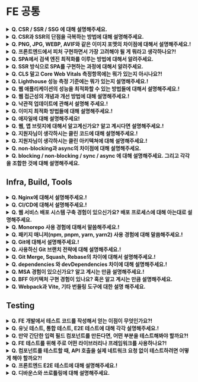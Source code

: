# FE 공통

<details>
<summary><strong>Q. CSR / SSR / SSG 에 대해 설명해주세요.</strong></summary>

답변

## CSR

초기 로딩 시 최소한의 HTML만 전달하고, JavaScript가 실행된 후 브라우저에서 모든 UI를 구성함

### 장점

SPA에 적합하고 사용자와의 인터랙션이 빠릅니다.

### 단점

초기 로딩 속도 느리고 SEO에 불리함

## SSR

요청 시 서버가 HTML을 완전히 구성한 후 브라우저에 전달해 바로 렌더링하는 방식

### 장점

초기 로딩 속도가 빠르고 SEO에 유리, 보안에 유리함

### 단점

서버의 부담이 증가하고 페이지 전환 시 전체 HTML을 다시 요청해야 합니다.

## SSG

빌드 시 미리 HTML을 생성해서 저장해두고, 사용자가 요청할 때 해당 HTML을 그대로 전달하는 방식

### 장점

매우 빠르고 SEO에 매우 유리함

### 단점

실시간 데이터 반영이 어렵고 페이지 수가 많으면 빌드 시간이 길어짐

질문 제작: 강민주

출처: (optional)

</details>

<details>
<summary><strong>Q. CSR과 SSR의 단점을 극복하는 방법에 대해 설명해주세요.</strong></summary>

답변

## CSR 단점 극복 방법

### 초기 로딩이 느림

해결 방법

- code splitting(코드 분할) 필요한 페이지/ 컴포넌트 단위로 JS 번들을 나누어 초기에 최소한의 코드로만 로딩
- Lazy Loading : 사용자가 실제로 접근할 때 필요한 리소스만 불러옴
- Preloading/Prefetching : 예상되는 사용자 이동 경로에 있는 리소스를 미리 불러와 준비

### SEO에 불리함

해결 방법

- 사전 렌더링 : 정적 HTML을 미리 생성해 검색 엔진에 제공
- 동적 렌더링 : 일반 사용자는 CSR로 처리하고, 크롤러에게만 SSR 결과를 전달(Google 추천 방식)

## SSR 단점 극복 방법

### 서버 부하가 큼

해결 방법

- 캐싱 : 페이지 결과나 API 응답을 CDN 또는 서버 메모리에 저장하여 재사용
- ISR : 정적 페이지를 일정 주기로 백그라운드에서 다시 생성하는 방식

### 페이지 전환 시 깜빡임/느림

해결 방법

- Hydaration 최적화 : 클라이언트 측에서 부드럽게 React가 takeover 하도록 조정
- client-side routing 병행 : 페이 이동은 CSR 방식으로, 초기 로딩만 SSR로 처리

질문 제작: 강민주

출처: (optional)

</details>

<details>
<summary><strong>Q. PNG, JPG, WEBP, AVIF와 같은 이미지 포맷의 차이점에 대해서 설명해주세요.!</strong></summary>

답변

질문 제작: OOO

출처: (optional)

</details>

<details>
<summary><strong>Q. 프론트엔드에서 피처 구현하면서 가장 고려해야 될 게 뭐라고 생각하나요?!</strong></summary>

- 프론트엔드에서 피처를 구현할 때 가장 중요하게 고려해야 할 점은 사용자 경험이라고 생각합니다. 최종적으로 프론트엔드가 개발하는 모든 기능은 사용자를 위한 것이기 때문입니다.

  구체적으로 다음 요소들을 균형 있게 고려해야 합니다.

  성능과 속도: 사용자는 빠른 응답을 기대합니다. 불필요한 렌더링을 줄이고, 코드 스플리팅, 이미지 최적화, 캐싱 전략 등을 통해 로딩 시간을 최소화해야 합니다.

  접근성(Accessibility): 모든 사용자가 장애 여부와 관계없이 기능을 사용할 수 있어야 합니다. 시맨틱 HTML, ARIA 속성, 키보드 네비게이션 지원이 필수적입니다.

  유지보수성: 코드베이스가 확장 가능하고 다른 개발자들이 쉽게 이해할 수 있도록 설계해야 합니다. 컴포넌트의 재사용성과 명확한 관심사 분리가 중요합니다.

</details>

<details><summary><strong>Q. SPA에서 검색 엔진 최적화를 이루는 방법에 대해서 알려주세요.</strong></summary>

1. **SSR 사용**: 서버에서 페이지의 HTML을 미리 만들어 브라우저와 검색 봇에 전달합니다. 초기 콘텐츠를 바로 인식할 수 있습니다.
2. **SSG 사용**: 빌드 시점에 모든 페이지의 HTML을 미리 생성해 둡니다. 빠르고 SEO에 매우 유리합니다. (예: Gatsby, Next.js/Nuxt.js의 SSG 모드)
3. **동적 렌더링:** 사용자에게는 SPA를, 검색 봇에게는 서버에서 미리 렌더링된 버전을 보여주는 방식입니다.
</details>

<details><summary><strong>Q. SSR 방식으로 SPA를 구현하는 과정에 대해서 알려주세요.</strong></summary>

1. 첫 페이지 로드 시에 서버가 필요한 데이터를 포함한 완전한 HTML을 미리 만들어서 브라우저에 보냅니다.
2. 그 후, 브라우저는 JavaScript를 로드하여 서버에서 생성된 HTML에 동적인 기능을 추가합니다. 이 과정을 **하이드레이션**이라고 합니다.
3. 이후에는 일반적인 SPA처럼 클라이언트 측에서 페이지를 업데이트하며 동작합니다.
</details>

<details>
<summary><strong>Q. CLS 말고 Core Web Vitals 측정항목에는 뭐가 있는지 아시나요?!</strong></summary>

- Core Web Vitals는 Google이 웹사이트 사용자 경험을 측정하는 핵심 지표들입니다.

  LCP(Largest Contentful Paint): 페이지의 가장 큰 콘텐츠가 화면에 표시되는 시간을 측정합니다. 좋은 사용자 경험을 위해서는 2.5초 이내여야 합니다.

  FID(First Input Delay): 사용자가 페이지와 처음 상호작용할 때 응답 지연 시간을 측정합니다. 100ms 이하가 권장됩니다.

  INP(Interaction to Next Paint): FID를 대체할 새로운 지표로, 모든 사용자 상호작용의 응답성을 측정합니다. 200ms 이하가 좋은 경험입니다.

  TTFB(Time to First Byte): 서버 응답 시간을 측정하는 지표로, 리소스 요청부터 첫 데이터를 받는 시간입니다.

</details>

<details>
<summary><strong>Q. Lighthouse 성능 측정 기준에는 뭐가 있는지 설명해주세요.!</strong></summary>

- Lighthouse는 Google에서 개발한 웹페이지 품질 측정 도구로, 다음과 같은 주요 성능 측정 기준들을 포함합니다.

- 성능(Performance)

  - First Contentful Paint(FCP): 페이지가 로드되기 시작한 시점부터 콘텐츠의 일부가 화면에 렌더링될 때까지의 시간
  - Largest Contentful Paint(LCP): 가장 큰 콘텐츠 요소가 화면에 렌더링되는 시간 (Core Web Vitals의 일부)
  - Speed Index: 페이지 콘텐츠가 얼마나 빨리 시각적으로 표시되는지 측정
  - Time to Interactive(TTI): 페이지가 완전히 상호작용 가능한 상태가 되는 데 걸리는 시간
  - Total Blocking Time(TBT): FCP와 TTI 사이에서 메인 스레드가 차단된 총 시간
  - Cumulative Layout Shift(CLS): 페이지 로드 중 예기치 않은 레이아웃 이동의 정도 (Core Web Vitals의 일부)

- 접근성(Accessibility)

  - 웹사이트가 장애가 있는 사용자들에게 얼마나 접근 가능한지 측정
  - ARIA 속성의 올바른 사용, 색상 대비, 키보드 접근성 등 평가

- 최적화 권장사항(Best Practices)

  - HTTPS 사용, 안전하지 않은 JavaScript 방지, 올바른 이미지 비율 사용 등
  - 브라우저 오류 로깅, 사용자 경험을 저해하는 요소들 체크

- SEO(Search Engine Optimization)

  - 검색 엔진이 페이지를 얼마나 잘 이해할 수 있는지 측정
  - meta 태그, 텍스트 크기, 크롤링 가능 여부 등 확인

- PWA(Progressive Web App)
  - 웹사이트가 PWA 기준을 얼마나 충족하는지 측정
  - 오프라인 작동, 설치 가능성, HTTPS 사용 등 평가

</details>

<details>
<summary><strong>Q. 웹 애플리케이션의 성능을 최적화할 수 있는 방법들에 대해서 설명해주세요.!</strong></summary>

답변

질문 제작: OOO

출처: (optional)

</details>

<details>
<summary><strong>Q. 웹 접근성의 개념과 개선 방법에 대해 설명해주세요.!</strong></summary>

답변

질문 제작: OOO

출처: (optional)

</details>

<details>
<summary><strong>Q. 낙관적 업데이트에 관해서 설명해 주세요.!</strong></summary>

- 낙관적 업데이트는 사용자 인터페이스를 즉각적으로 반응하게 만들어 사용자 경험을 향상시키는 패턴입니다. 서버 응답을 기다리지 않고 UI를 먼저 업데이트한 후, 서버 응답이 돌아오면 그에 맞게 상태를 최종 조정하는 방식입니다.
- 장점: 사용자에게 즉각적인 피드백 제공으로 앱이 더 빠르게 느껴집니다.
- 단점: 서버 요청이 실패하면 롤백 로직을 구현해야 합니다, 이에 따라서 상태 관리의 복잡성이 증가할 수 있습니다.

</details>

<details>
<summary><strong>Q. 이미지 최적화 방법들에 대해 설명해주세요.!</strong></summary>

1. 적절한 이미지 포맷 선택: WebP를 사용하면 JPG, PNG보다 30~50% 작은 파일 크기로 동일한 품질을 제공합니다.
2. 반응형 이미지: `<picture>` 요소를 활용하여 기기 특성마다 이미지 포맷을 다르게 전달할 수 있습니다.
3. 지연 로딩(Lazy Loading): 뷰포트에 들어올 때만 이미지를 로드하여 초기 페이지 로드 시간을 단축할 수 있습니다.

</details>

<details>
<summary><strong>Q. 애자일에 대해 설명해주세요!</strong></summary>

답변

질문 제작: OOO

출처: (optional)

</details>

<details>
<summary><strong>Q. 웹, 앱 브릿지에 대해서 알고계신가요? 알고 계시다면 설명해주세요.!</strong></summary>

답변

질문 제작: OOO

출처: (optional)

</details>

<details>
<summary><strong>Q. 지원자님이 생각하시는 클린 코드에 대해 설명해주세요.!</strong></summary>

답변

질문 제작: OOO

출처: (optional)

</details>

<details>
<summary><strong>Q. 지원자님이 생각하시는 클린 아키텍쳐에 대해 설명해주세요.!</strong></summary>

답변

질문 제작: OOO

출처: (optional)

</details>

<details>
<summary><strong>Q. non-blocking과 async의 차이점에 대해 설명해주세요.</strong></summary>

non-blocking과 async는 자주 함께 쓰이지만, 의미와 관점이 조금 다릅니다.
non-blocking은 함수가 작업을 수행하더라도 결과가 나올 때까지 기다리지 않고 즉시 제어권을 돌려주는 실행 방식을 의미합니다.
반면, async는 함수가 호출된 이후의 작업 완료 시점에 실행될 로직을 미리 지정해두는 코드 구조를 말합니다.
예를 들어, `non-blocking`은 A 함수가 B 함수를 호출했을 때 B 함수가 작업을 끝내지 않아도 A 함수가 계속 실행될 수 있도록 하는 실행 흐름이고, `async`는 그 작업이 끝났을 때 어떻게 처리할지를 명시하는 방식입니다.
즉, non-blocking은 실행 방식, async는 그 실행을 처리하는 코드 스타일이라고 볼 수 있습니다.

</details>

<details>
<summary><strong>Q. blocking / non-blocking / sync / async 에 대해 설명해주세요. 그리고 각각을 조합한 것에 대해 설명해주세요.</strong></summary>

1. **blocking + sync** : 다른 작업이 진행되는 동안 자신의 작업을 처리하지 않고 (blocking), 다른 작업의 완료 여부를 바로 받아 순차적으로 처리하는 (sync) 방식이다. 다른 작업의 결과가 자신의 작업에 영향을 주는 경우에 활용할 수 있다.
2. **blocking + async** : 다른 작업이 진행되는 동안 자신의 작업을 멈추고 기다리는 (blocking), 다른 작업의 결과를 바로 처리하지 않아 순서대로 작업을 수행하지 않는 (async) 방식이다.
3. **non-blocking + async** : 다른 작업이 진행되는 동안에도 자신의 작업을 처리하고 (non-blocking), 다른 작업의 결과를 바로 처리하지 않아 작업 순서가 지켜지지 않는 (async) 방식이다. 다른 작업의 결과가 자신의 작업에 영향을 주지 않는 경우에 활용할 수 있다.
4. **non-blocking + sync** : 다른 작업이 진행되는 동안에도 자신의 작업을 처리하고 (non-blocking), 다른 작업의 결과를 바로 처리하여 작업을 순차대로 수행하는 (sync) 방식이다.
</details>

## Infra, Build, Tools

<details>
<summary><strong>Q. Nginx에 대해서 설명해주세요.!</strong></summary>

답변

질문 제작: OOO

출처: (optional)

</details>

<details>
<summary><strong>Q. CI/CD에 대해서 설명해주세요.!</strong></summary>

답변

질문 제작: OOO

출처: (optional)

</details>

<details>
<summary><strong>Q. 웹 서비스 배포 시스템 구축 경험이 있으신가요? 배포 프로세스에 대해 아는대로 설명해주세요.</strong></summary>

- 예시 답변: AWS 환경에서 배포해본 경험이 있습니다. 배포 프로세스는 개발 -> 빌드 -> 테스트 -> 배포 -> 모니터링 순서로 이루어집니다.

- 웹서버: HTTP 요청에 대해 정적으로 HTML 페이지를 전달합니다.
- WAS: 클라이언트 요청에 따라서 동적으로 콘텐츠를 생성하여 제공합니다.

</details>

<details>
<summary><strong>Q. Monorepo 사용 경험에 대해서 말씀해주세요.!</strong></summary>

답변

질문 제작: OOO

출처: (optional)

</details>

<details>
<summary><strong>Q. 패키지 매니저(npm, pnpm, yarn, yarn2) 사용 경험에 대해 말씀해주세요.!</strong></summary>

답변

질문 제작: OOO

출처: (optional)

</details>

<details>
<summary><strong>Q. Git에 대해서 설명해주세요.!</strong></summary>

답변

질문 제작: OOO

출처: (optional)

</details>

<details>
<summary><strong>Q. 사용하신 Git 브랜치 전략에 대해 설명해주세요.!</strong></summary>

답변

질문 제작: OOO

출처: (optional)

</details>

<details>
<summary><strong>Q. Git Merge, Squash, Rebase의 차이에 대해서 설명해주세요.!</strong></summary>

답변

질문 제작: OOO

출처: (optional)

</details>

<details>
<summary><strong>Q. dependencies 와 devDependencies 차이에 대해 설명해주세요.!</strong></summary>

1. dependencies: 프로덕션 환경에서 앱을 실행하는데 필요한 패키지들이 담깁니다. (ex: React, Redux, Axios)
2. devDependencies: 개발 과정에서만 필요한 패키지들이 담깁니다. 빌드 도구, 테스트 프레임워크, 린터 등이 이곳에 포함됩니다. (ex: Webpack, Babel, ESLint, TypeScript)

</details>

<details>
<summary><strong>Q. MSA 경험이 있으신가요? 알고 계시는 만큼 설명해주세요.!</strong></summary>

답변

질문 제작: OOO

출처: (optional)

</details>

<details>
<summary><strong>Q. BFF 아키텍처 구현 경험이 있나요? 혹은 알고 계시는 만큼 설명해주세요.</strong></summary>

BFF는 'Backend for Frontend'의 약자인데요, 말 그대로 **프론트엔드만을 위한 맞춤형 백엔드 서버입니다.**

요즘 서비스들은 웹, 모바일 앱 등 다양한 프론트엔드 환경을 가지는 경우가 많잖아요? 그리고 백엔드는 여러 기능을 제공하는 범용 API나 마이크로서비스로 구성되기도 하고요.

이때 프론트엔드 입장에서는, 화면 하나를 그리기 위해 여러 백엔드 API를 호출해야 하거나, 반대로 너무 많은 불필요한 데이터까지 받아와서 직접 가공해야 하는 불편함이 생길 수 있습니다.

**BFF는 이런 문제를 해결하기 위해 중간에 위치**합니다. 특정 프론트엔드(예: 웹 앱용 BFF, 모바일 앱용 BFF)를 타겟으로 해서, **백엔드의 여러 API를 대신 호출**해서 데이터를 가져오고, 프론트엔드가 **필요로 하는 형태로 데이터를 조합하고 가공**해서, **딱 맞는 응답 하나로 만들어서** 프론트엔드에 전달해주는 역할을 합니다.

덕분에 프론트엔드 개발자는 복잡한 데이터 처리나 여러 번의 API 호출 없이, BFF가 제공하는 API만 호출하면 되니까 **개발이 훨씬 편해지고**, 필요한 데이터만 받으니 **성능 개선**에도 도움이 됩니다.

결국, 프론트엔드 개발 경험과 사용자 경험을 향상시키기 위한 아키텍처 패턴이라고 생각합니다.

</details>

<details>
<summary><strong>Q. Webpack과 Vite, 기타 번들링 도구에 대한 설명 해주세요.</strong></summary>

답변

Webpack은 가장 많이 쓰이는 번들러 중 하나로 모든 자원을 JS 모듈로 간주하여, 의존성을 분석하고 하나(또는 여러개)의 파일로 번들링해줍니다. 플러그인/로더 기반 구조로 확장성이 높고 트리 쉐이킹과 코드 분할을 지원해 줍니다.
Vite는 최근 떠오른 매우 빠른 빌드 도구로 개발 시에는 번들링하지 않고, ESM으로 빠르개 실행시켜줍니다. 빌드 시에는 Rollup 기반으로 번들링하고 간단한 설정으로 빠르게 사용할 수 있지만 커스텀하기 어려울 수 있습니다.

질문 제작: OOO

출처: (optional)

</details>

## Testing

<details>
<summary><strong>Q. FE 개발에서 테스트 코드를 작성해서 얻는 이점이 무엇인가요?!</strong></summary>

- 예시 답변: 저는 Jest를 통해서 간단한 테스트 코드를 작성해본 경험이 있습니다. 테스트 코드를 작성하면, 코드 수정이 발생할 때마다 동작의 성공 여부를 빠르게 판단할 수 있어서 생산성에 유리하다고 생각합니다. 특히 OOO 회사의 서비스에서 OOO 요구사항이 변동되는 경우에 빠르게 대응이 가능합니다.
- (본인의 경험 + 회사 서비스에 적용하여 설명하면 Good)

</details>

<details>
<summary><strong>Q. 유닛 테스트, 통합 테스트, E2E 테스트에 대해 각각 설명해주세요.!</strong></summary>

- 유닛 테스트: 앱의 개별 구성 요소(컴포넌트)를 독립적으로 테스트합니다.
  - ex: Button 컴포넌트 클릭 시, 함수가 호출되는지 테스트
- 통합 테스트: 여러 구성 요소(컴포넌트)가 함께 동작할 때 올바른지 테스트합니다.
  - ex: 폼을 제출할 시, API 호출이 올바르게 발생하는지 테스트
- E2E 테스트: 사용자의 관점에서 앱의 전체적인 흐름을 테스트합니다.
  - ex: 사용자가 로그인하고 상품을 구매하는 전체 과정 테스트

</details>

<details>
<summary><strong>Q. 만약 간단한 입력 필드 컴포넌트를 만든다면, 어떤 부분을 테스트해봐야 할까요?!</strong></summary>

답변

질문 제작: OOO

출처: (optional)

</details>

<details>
<summary><strong>Q. FE 테스트를 위해 주로 어떤 라이브러리나 프레임워크를 사용하나요?!</strong></summary>

답변

질문 제작: OOO

출처: (optional)

</details>

<details>
<summary><strong>Q. 컴포넌트를 테스트할 때, API 호출을 실제 네트워크 요청 없이 테스트하려면 어떻게 해야 할까요?!</strong></summary>

답변

질문 제작: OOO

출처: (optional)

</details>

<details>
<summary><strong>Q. 프론트엔드 E2E 테스트에 대해 설명해주세요.!</strong></summary>

답변

질문 제작: OOO

출처: (optional)

</details>

<details>
<summary><strong>Q. 디바운스와 쓰로틀링에 대해 설명해주세요.</strong></summary>

답변

쓰로틀링
특정 함수가 연속적으로 호출될 때 일정 시간 간격마다 한 번만 함수를 실행시키도록 하는 방식

```
function throttle(fn, delay) {
  let timer = null;

  return (...args) => {
    if (timer) return;

    timer = setTimeout(() => {
      fn(...args);
      timer = null;
    }, delay);
  };
}

```

디바운스
특정 함수가 연속적으로 호출될 때 마지막 호출 이후 일정 시간 동안 추가 호출이 없을 때 함수를 실행하는 하는 방식

```
function debounce(fn, delay) {
  let timer = 0;

  return (...args) => {
    clearTimeout(timer);

    timer = setTimeout(() => {
      fn(...args);
    }, delay);
  };
}

```

질문 제작: 강민주

출처: (optional)

</details>
